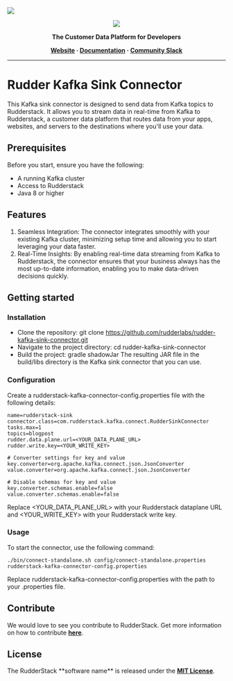 <a href="https://codecov.io/gh/rudderlabs/rudder-kafka-sink-connector" > 
 <img src="https://codecov.io/gh/rudderlabs/rudder-kafka-sink-connector/graph/badge.svg?token=eThyQCVghX"/> 
</a>
 
<p align="center">
  <a href="https://rudderstack.com/">
    <img src="https://user-images.githubusercontent.com/59817155/121357083-1c571300-c94f-11eb-8cc7-ce6df13855c9.png">
  </a>
</p>

<p align="center"><b>The Customer Data Platform for Developers</b></p>

<p align="center">
  <b>
    <a href="https://rudderstack.com">Website</a>
    ·
    <a href="">Documentation</a>
    ·
    <a href="https://rudderstack.com/join-rudderstack-slack-community">Community Slack</a>
  </b>
</p>

---

# Rudder Kafka Sink Connector

This Kafka sink connector is designed to send data from Kafka topics to Rudderstack. It allows you to stream data in real-time from Kafka to Rudderstack, a customer data platform that routes data from your apps, websites, and servers to the destinations where you'll use your data.

## Prerequisites

Before you start, ensure you have the following:

* A running Kafka cluster
* Access to Rudderstack
* Java 8 or higher

## Features
1. Seamless Integration: The connector integrates smoothly with your existing Kafka cluster, minimizing setup time and allowing you to start leveraging your data faster.
1. Real-Time Insights: By enabling real-time data streaming from Kafka to Rudderstack, the connector ensures that your business always has the most up-to-date information, enabling you to make data-driven decisions quickly.

## Getting started
### Installation

* Clone the repository: git clone https://github.com/rudderlabs/rudder-kafka-sink-connector.git
* Navigate to the project directory: cd rudder-kafka-sink-connector
* Build the project: gradle shadowJar
The resulting JAR file in the build/libs directory is the Kafka sink connector that you can use.
### Configuration
Create a rudderstack-kafka-connector-config.properties file with the following details:
```
name=rudderstack-sink
connector.class=com.rudderstack.kafka.connect.RudderSinkConnector
tasks.max=1
topics=blogpost
rudder.data.plane.url=<YOUR_DATA_PLANE_URL>
rudder.write.key=<YOUR_WRITE_KEY>

# Converter settings for key and value
key.converter=org.apache.kafka.connect.json.JsonConverter
value.converter=org.apache.kafka.connect.json.JsonConverter

# Disable schemas for key and value
key.converter.schemas.enable=false
value.converter.schemas.enable=false
```
Replace <YOUR_DATA_PLANE_URL> with your Rudderstack dataplane URL and <YOUR_WRITE_KEY> with your Rudderstack write key.

### Usage
To start the connector, use the following command:

`./bin/connect-standalone.sh config/connect-standalone.properties rudderstack-kafka-connector-config.properties`

Replace rudderstack-kafka-connector-config.properties with the path to your .properties file.

## Contribute

We would love to see you contribute to RudderStack. Get more information on how to contribute [**here**](CONTRIBUTING.md).

## License

The RudderStack \*\*software name\*\* is released under the [**MIT License**](https://opensource.org/licenses/MIT).
